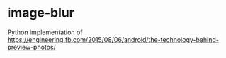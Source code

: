 # image-blur
Python implementation of https://engineering.fb.com/2015/08/06/android/the-technology-behind-preview-photos/
